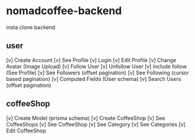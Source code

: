 # nomadcoffee-backend

insta clone backend

## user
[v] Create Account
[v] See Profile 
[v] Login
[v] Edit Profile
[v] Change Avatar (Image Upload)
[v] Follow User
[v] Unfollow User
[v] include follow (See Profile)
[v] See Followers (offset pagination)
[v] See Following (cursor based pagination)
[v] Computed Fields (User schema)
[v] Search Users (offset pagination)

## coffeeShop
[v] Create Model (prisma schema)
[v] Create CoffeeShop
[v] See CoffeeShops
[v] See CoffeeShop
[v] See Category
[v] See Categories
[v] Edit CoffeeShop




